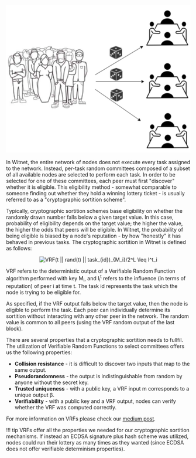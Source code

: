 ![alt medium |>][sortition-illustration]

In Witnet, the entire network of nodes does not execute every task assigned to the network. Instead, per-task random committees composed of a subset of all available nodes are selected to perform each task. In order to be selected for one of these committees, each peer must first "discover" whether it is eligible. This eligibility method - somewhat comparable to someone finding out whether they hold a winning lottery ticket - is usually referred to as a "cryptographic sortition scheme".

Typically, cryptographic sortition schemes base eligibility on whether the randomly drawn number falls below a given target value. In this case, probability of eligibility depends on the target value; the higher the value, the higher the odds that peers will be eligible. In Witnet, the probability of being eligible is biased by a node's reputation - by how "honestly" it has behaved in previous tasks. The cryptographic sortition in Witnet is defined as follows:

<p style="text-align:center;">
<img src="https://latex.codecogs.com/gif.latex?VRF(t&space;||&space;rand(t)&space;||&space;task_{id})_{M_i}/2^L&space;\leq&space;I^t_i" title="VRF(t || rand(t) || task_{id})_{M_i}/2^L \leq I^t_i" ="center" />
</p>

VRF refers to the deterministic output of a Verifiable Random Function algorithm performed with key M<sub>i</sub>, and I<sub>i</sub><sup>t</sup> refers to the influence (in terms of reputation) of peer i at time t. The task id represents the task which the node is trying to be eligible for. 

As specified, if the VRF output falls below the target value, then the node is eligible to perform the task. Each peer can individually determine its sortition without interacting with any other peer in the network. The random value is common to all peers (using the VRF random output of the last block).

There are several properties that a cryptographic sortition needs to fullfil. The utilization of Verifiable Random Functions to select committees offers us the following properties:

- **Collision resistance** - it is difficult to discover two inputs that map to the same output.
- **Pseudorandomness** - the output is indistinguishable from random by anyone without the secret key.
- **Trusted uniqueness** - with a public key, a VRF input m corresponds to a unique output β.
- **Verifiability** - with a public key and a VRF output, nodes can verify whether the VRF was computed correctly.

For more information on VRFs please check our [medium post][sortition-post].

!!! tip
    VRFs offer all the properties we needed for our cryptographic sortition mechanisms. If instead an ECDSA signature plus hash scheme was utilized, nodes could run their lottery as many times as they wanted (since ECDSA does not offer verifiable determinism properties).

 [sortition-illustration]: ../assets/images/sortition.svg
 [sortition-post]: https://medium.com/witnet/cryptographic-sortition-in-blockchains-the-importance-of-vrfs-ad5c20a4e018

